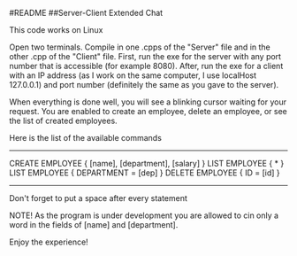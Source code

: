 #README
##Server-Client Extended Chat

This code works on Linux

Open two terminals. Compile in one .cpps of the "Server" file and in the other .cpp of the "Client" file.
First, run the exe for the server with any port number that is accessible (for example 8080).
After, run the exe for a client with an IP address (as I work on the same computer, I use localHost 127.0.0.1) and port number (definitely the same as you gave to the server).

When everything is done well, you will see a blinking cursor waiting for your request.
You are enabled to create an employee, delete an employee, or see the list of created employees.

Here is the list of the available commands
***
CREATE EMPLOYEE { [name], [department], [salary] }
LIST EMPLOYEE { * }
LIST EMPLOYEE { DEPARTMENT = [dep] }
DELETE EMPLOYEE { ID = [id] }
***
Don't forget to put a space after every statement

NOTE!
As the program is under development you are allowed to cin only a word in the fields of [name] and [department].

Enjoy the experience! 

